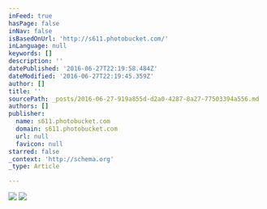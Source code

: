 ```yaml
---
inFeed: true
hasPage: false
inNav: false
isBasedOnUrl: 'http://s611.photobucket.com/'
inLanguage: null
keywords: []
description: ''
datePublished: '2016-06-27T22:19:58.484Z'
dateModified: '2016-06-27T22:19:45.359Z'
author: []
title: ''
sourcePath: _posts/2016-06-27-919a855d-d2a0-4287-8a27-77503394a556.md
authors: []
publisher:
  name: s611.photobucket.com
  domain: s611.photobucket.com
  url: null
  favicon: null
starred: false
_context: 'http://schema.org'
_type: Article

---
```

![](http://i611.photobucket.com/albums/tt191/Leda_Grace_Rasmussen/2016-05-28%2018.25.26_zpsviz0wsk4.jpg?1467065251246&1467065254243&1467065260944&1467065270890)
![](https://the-grid-user-content.s3-us-west-2.amazonaws.com/45335668-648c-44a7-9fb5-46f0ae54a845.jpg)